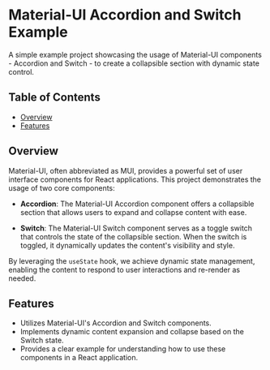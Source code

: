 # Material-UI Accordion and Switch Example


A simple example project showcasing the usage of Material-UI components - Accordion and Switch - to create a collapsible section with dynamic state control.

## Table of Contents
- [Overview](#overview)
- [Features](#features)
## Overview

Material-UI, often abbreviated as MUI, provides a powerful set of user interface components for React applications. This project demonstrates the usage of two core components:

- **Accordion**: The Material-UI Accordion component offers a collapsible section that allows users to expand and collapse content with ease.

- **Switch**: The Material-UI Switch component serves as a toggle switch that controls the state of the collapsible section. When the switch is toggled, it dynamically updates the content's visibility and style.

By leveraging the `useState` hook, we achieve dynamic state management, enabling the content to respond to user interactions and re-render as needed.

## Features

- Utilizes Material-UI's Accordion and Switch components.
- Implements dynamic content expansion and collapse based on the Switch state.
- Provides a clear example for understanding how to use these components in a React application.

